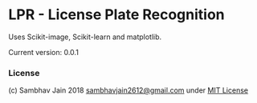 # LPR - License Plate Recognition

Uses Scikit-image, Scikit-learn and matplotlib.

Current version: 0.0.1

### License

(c) Sambhav Jain 2018 sambhavjain2612@gmail.com under [MIT License](https://sambhav2612.mit-license.org/)
